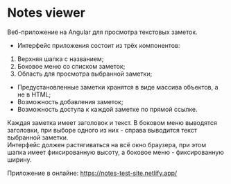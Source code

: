 # Notes viewer

Веб-приложение на Angular для просмотра текстовых заметок.
* Интерфейс приложения состоит из трёх компонентов:  
 1. Верхняя шапка с названием;
 2. Боковое меню со списком заметок;
 3. Область для просмотра выбранной заметки;
* Предустановленные заметки хранятся в виде массива объектов, а не в HTML;
* Возможность добавления заметок; 
* Возможность доступа к каждой заметке по прямой ссылке.

Каждая заметка имеет заголовок и текст. В боковом меню выводятся заголовки, при выборе одного из них - справа выводится текст выбранной заметки.  
Интерфейс должен растягиваться на всё окно браузера, при этом шапка имеет фиксированную высоту, а боковое меню - фиксированную ширину.

Приложение в онлайне:
https://notes-test-site.netlify.app/

